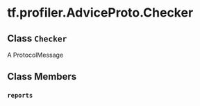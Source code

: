 <div itemscope itemtype="http://developers.google.com/ReferenceObject">
<meta itemprop="name" content="tf.profiler.AdviceProto.Checker" />
<meta itemprop="path" content="Stable" />
<meta itemprop="property" content="reports"/>
</div>

# tf.profiler.AdviceProto.Checker

## Class `Checker`



A ProtocolMessage

## Class Members

<h3 id="reports"><code>reports</code></h3>


